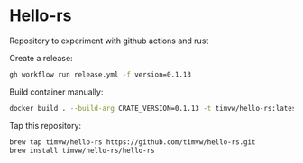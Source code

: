# Hello-rs

Repository to experiment with github actions and rust

Create a release:

```bash
gh workflow run release.yml -f version=0.1.13
```

Build container manually:

```bash
docker build . --build-arg CRATE_VERSION=0.1.13 -t timvw/hello-rs:latest
```

Tap this repository:

```bash
brew tap timvw/hello-rs https://github.com/timvw/hello-rs.git
brew install timvw/hello-rs/hello-rs
```